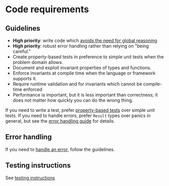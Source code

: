 # Code requirements

## Guidelines

- **High priority**: write code which [avoids the need for global reasoning][avoid-global-reasoning]
- **High priority**: robust error handling rather than relying on "being careful."
- Create property-based tests in preference to simple unit tests when the problem domain allows.
- Document and exploit invariant properties of types and functions.
- Enforce invariants at compile time when the language or framework supports it.
- Require runtime validation and for invariants which cannot be compile-time enforced
- Performance is important, but it is less important than correctness; it does not matter how quickly you can do the
  wrong thing.

If you need to write a test, prefer [property-based tests] over simple unit tests.
If you need to handle errors, prefer `Result` types over panics in general, but see the
[error handling guide][error] for details.

## Error handling

If you need to [handle an error][error], follow the guidelines.

[avoid-global-reasoning]: ./avoid-global-reasoning.md
[property-based tests]: ./property-testing.md
[error]: ./error-handling.md

## Testing instructions

See [testing instructions](./running-tests.md)
